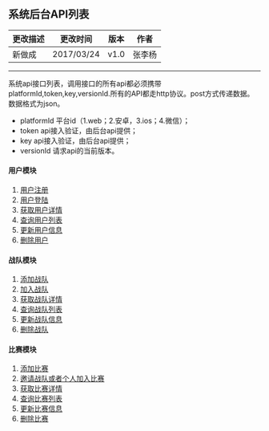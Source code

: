 ## 系统后台API列表




| 更改描述 | 更改时间 | 版本 | 作者 |
|--------|--------|--------|--------|
| 新做成| 2017/03/24  |v1.0|张李杨|







* * *

系统api接口列表，调用接口的所有api都必须携带platformId,token,key,versionId.所有的API都走http协议。post方式传递数据。数据格式为json。

-  platformId 平台id（1.web；2.安卓，3.ios；4.微信）；
-  token api接入验证，由后台api提供；
-  key api接入验证，由后台api提供；
-  versionId 请求api的当前版本。



#### 用户模块

1. [用户注册](https://github.com/liyoung1992/yuezhan-api/blob/master/doc/register.md)
2. [用户登陆](https://github.com/liyoung1992/yuezhan-api/blob/master/doc/login.md)
3. [获取用户详情](https://github.com/liyoung1992/yuezhan-api/blob/master/doc/user-info.md)
4. [查询用户列表](https://github.com/liyoung1992/yuezhan-api/blob/master/doc/user-list.md)
5. [更新用户信息](https://github.com/liyoung1992/yuezhan-api/blob/master/doc/user-update.md)
6. [删除用户](https://github.com/liyoung1992/yuezhan-api/blob/master/doc/user-delete.md)

#### 战队模块


1. [添加战队](https://github.com/liyoung1992/yuezhan-api/blob/master/doc/add-team.md)
2. [加入战队](https://github.com/liyoung1992/yuezhan-api/blob/master/doc/join-team.md)
3. [获取战队详情](https://github.com/liyoung1992/yuezhan-api/blob/master/doc/team-info.md)
4. [查询战队列表](https://github.com/liyoung1992/yuezhan-api/blob/master/doc/team-list.md)
5. [更新战队信息](https://github.com/liyoung1992/yuezhan-api/blob/master/doc/team-update.md)
6. [删除战队](https://github.com/liyoung1992/yuezhan-api/blob/master/doc/team-delete.md)



#### 比赛模块

1. [添加比赛](https://github.com/liyoung1992/yuezhan-api/blob/master/doc/game-add.md)
2. [邀请战队或者个人加入比赛](https://github.com/liyoung1992/yuezhan-api/blob/master/doc/game-invite.md)
3. [获取比赛详情](https://github.com/liyoung1992/yuezhan-api/blob/master/doc/game-list.md)
4. [查询比赛列表](https://github.com/liyoung1992/yuezhan-api/blob/master/doc/game-list.md)
5. [更新比赛信息](https://github.com/liyoung1992/yuezhan-api/blob/master/doc/game-update.md)
6. [删除比赛](https://github.com/liyoung1992/yuezhan-api/blob/master/doc/game-delete.md)



